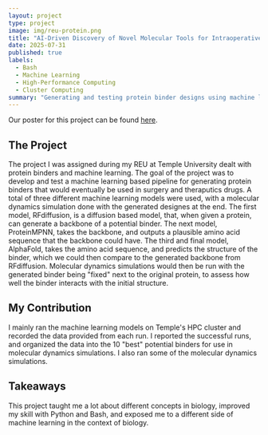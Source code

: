```yaml
---
layout: project
type: project
image: img/reu-protein.png
title: "AI-Driven Discovery of Novel Molecular Tools for Intraoperative Nerve Visualization"
date: 2025-07-31
published: true
labels:
  - Bash
  - Machine Learning
  - High-Performance Computing
  - Cluster Computing
summary: "Generating and testing protein binder designs using machine learning and molecular dynamics simulations"
---
```


Our poster for this project can be found <a href="../pdf/reu-poster.pdf">here</a>.

## The Project
The project I was assigned during my REU at Temple University dealt with protein binders and machine learning. The goal of the project was to develop and test a machine learning based pipeline for generating protein binders that would eventually be used in surgery and theraputics drugs. A total of three different machine learning models were used, with a molecular dynamics simulation done with the generated designes at the end. The first model, RFdiffusion, is a diffusion based model, that, when given a protein, can generate a backbone of a potential binder. The next model, ProteinMPNN, takes the backbone, and outputs a plausible amino acid sequence that the backbone could have. The third and final model, AlphaFold, takes the amino acid sequence, and predicts the structure of the binder, which we could then compare to the generated backbone from RFdiffusion. Molecular dynamics simulations would then be run with the generated binder being "fixed" next to the original protein, to assess how well the binder interacts with the initial structure. 

## My Contribution
I mainly ran the machine learning models on Temple's HPC cluster and recorded the data provided from each run. I reported the successful runs, and organized the data into the 10 "best" potential binders for use in molecular dynamics simulations. I also ran some of the molecular dynamics simulations.

## Takeaways
This project taught me a lot about different concepts in biology, improved my skill with Python and Bash, and exposed me to a different side of machine learning in the context of biology. 